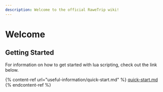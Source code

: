 ```yaml
---
description: Welcome to the official RaweTrip wiki!
---
```


# Welcome

## Getting Started

For information on how to get started with lua scripting, check out the link below.

{% content-ref url="useful-information/quick-start.md" %}
[quick-start.md](useful-information/quick-start.md)
{% endcontent-ref %}
